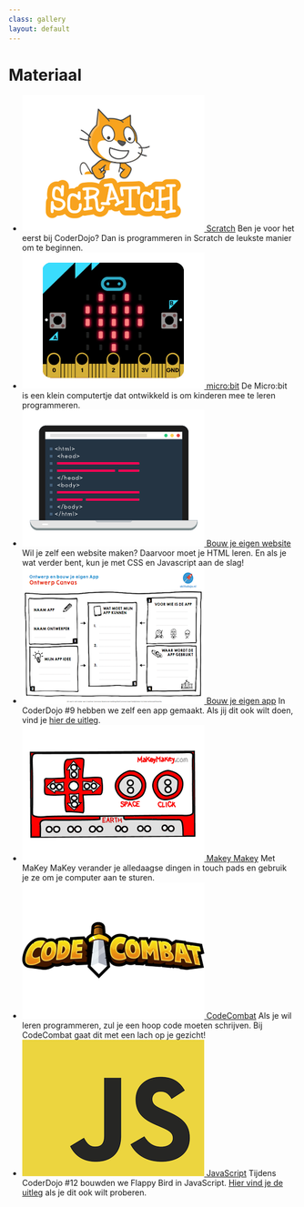 ```yaml
---
class: gallery
layout: default
---
```

# Materiaal
- [![Scratch](/static/img/scratch.png) Scratch](/materiaal/scratch)
  Ben je voor het eerst bij CoderDojo? Dan is programmeren in Scratch de leukste manier om te beginnen. 
- [![micro:bit](/static/img/microbit.png) micro:bit](/materiaal/microbit)
  De Micro:bit is een klein computertje dat ontwikkeld is om kinderen mee te leren programmeren. 
- [![HTML](/static/img/html.png) Bouw je eigen website](/materiaal/website)
  Wil je zelf een website maken? Daarvoor moet je HTML leren. En als je wat verder bent, kun je met CSS en Javascript aan de slag!
- [![App](/static/img/app.png) Bouw je eigen app](/materiaal/bouw-je-eigen-app)
  In CoderDojo #9 hebben we zelf een app gemaakt. Als jij dit ook wilt doen, vind je [hier de uitleg](/materiaal/bouw-je-eigen-app).
- [![Makey Makey](/static/img/makeymakey.png) Makey Makey](/2016/09/17/makey-makey.html)
  Met MaKey MaKey verander je alledaagse dingen in touch pads en gebruik je ze om je computer aan te sturen.
- [![CodeCombat](/static/img/codecombat.png) CodeCombat](/materiaal/codecombat)
  Als je wil leren programmeren, zul je een hoop code moeten schrijven. Bij CodeCombat gaat dit met een lach op je gezicht!
- [![JavaScript](/static/img/javascript.png) JavaScript](/2017/09/16/javascript-flappybird)
  Tijdens CoderDojo #12 bouwden we Flappy Bird in JavaScript. [Hier vind je de uitleg](/2017/09/16/javascript-flappybird.html) als je dit ook wilt proberen.